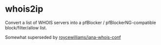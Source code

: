 # whois2ip

Convert a list of WHOIS servers into a pfBlocker / pfBlockerNG-compatible block/filter/allow list.

Somewhat superseded by [roycewilliams/iana-whois-conf](https://github.com/roycewilliams/iana-whois-conf)

